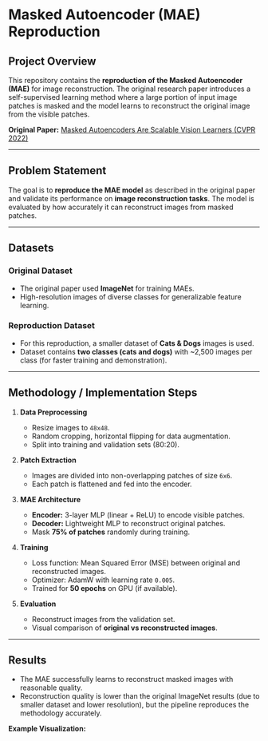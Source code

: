 # Masked Autoencoder (MAE) Reproduction

## Project Overview
This repository contains the **reproduction of the Masked Autoencoder (MAE)** for image reconstruction. The original research paper introduces a self-supervised learning method where a large portion of input image patches is masked and the model learns to reconstruct the original image from the visible patches.

**Original Paper:** [Masked Autoencoders Are Scalable Vision Learners (CVPR 2022)](https://openaccess.thecvf.com/content/CVPR2022/html/He_Masked_Autoencoders_Are_Scalable_Vision_Learners_CVPR_2022_paper.html)

---

## Problem Statement
The goal is to **reproduce the MAE model** as described in the original paper and validate its performance on **image reconstruction tasks**. The model is evaluated by how accurately it can reconstruct images from masked patches.

---

## Datasets
### Original Dataset
- The original paper used **ImageNet** for training MAEs.
- High-resolution images of diverse classes for generalizable feature learning.

### Reproduction Dataset
- For this reproduction, a smaller dataset of **Cats & Dogs** images is used.
- Dataset contains **two classes (cats and dogs)** with ~2,500 images per class (for faster training and demonstration).

---

## Methodology / Implementation Steps
1. **Data Preprocessing**
   - Resize images to `48x48`.
   - Random cropping, horizontal flipping for data augmentation.
   - Split into training and validation sets (80:20).

2. **Patch Extraction**
   - Images are divided into non-overlapping patches of size `6x6`.
   - Each patch is flattened and fed into the encoder.

3. **MAE Architecture**
   - **Encoder:** 3-layer MLP (linear + ReLU) to encode visible patches.
   - **Decoder:** Lightweight MLP to reconstruct original patches.
   - Mask **75% of patches** randomly during training.

4. **Training**
   - Loss function: Mean Squared Error (MSE) between original and reconstructed images.
   - Optimizer: AdamW with learning rate `0.005`.
   - Trained for **50 epochs** on GPU (if available).

5. **Evaluation**
   - Reconstruct images from the validation set.
   - Visual comparison of **original vs reconstructed images**.

---

## Results
- The MAE successfully learns to reconstruct masked images with reasonable quality.
- Reconstruction quality is lower than the original ImageNet results (due to smaller dataset and lower resolution), but the pipeline reproduces the methodology accurately.

**Example Visualization:**
